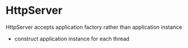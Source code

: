 # HttpServer
HttpServer accepts application factory rather than application instance
- construct application instance for each thread


















